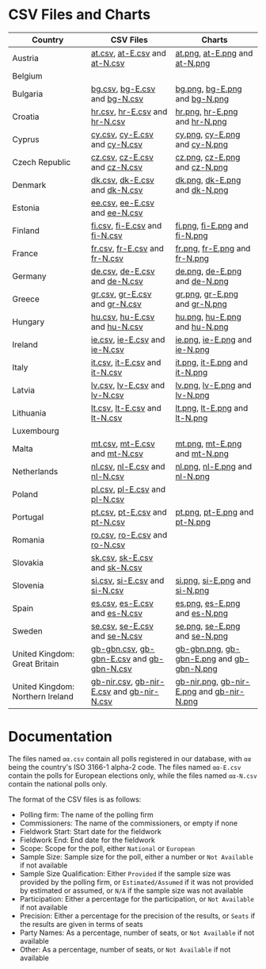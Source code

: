 
# CSV Files and Charts

| Country                          | CSV Files                                                                               | Charts                                                                                  |
|----------------------------------|-----------------------------------------------------------------------------------------|-----------------------------------------------------------------------------------------|
| Austria                          | [at.csv](at.csv), [at-E.csv](at-E.csv) and [at-N.csv](at-N.csv)                         | [at.png](at.png), [at-E.png](at-E.png) and [at-N.png](at-N.png)                         |
| Belgium                          |                                                                                         |                                                                                         |
| Bulgaria                         | [bg.csv](bg.csv), [bg-E.csv](bg-E.csv) and [bg-N.csv](bg-N.csv)                         | [bg.png](bg.png), [bg-E.png](bg-E.png) and [bg-N.png](bg-N.png)                         |
| Croatia                          | [hr.csv](hr.csv), [hr-E.csv](hr-E.csv) and [hr-N.csv](hr-N.csv)                         | [hr.png](hr.png), [hr-E.png](hr-E.png) and [hr-N.png](hr-N.png)                         |
| Cyprus                           | [cy.csv](cy.csv), [cy-E.csv](cy-E.csv) and [cy-N.csv](cy-N.csv)                         | [cy.png](cy.png), [cy-E.png](cy-E.png) and [cy-N.png](cy-N.png)                         |
| Czech Republic                   | [cz.csv](cz.csv), [cz-E.csv](cz-E.csv) and [cz-N.csv](cz-N.csv)                         | [cz.png](cz.png), [cz-E.png](cz-E.png) and [cz-N.png](cz-N.png)                         |
| Denmark                          | [dk.csv](dk.csv), [dk-E.csv](dk-E.csv) and [dk-N.csv](dk-N.csv)                         | [dk.png](dk.png), [dk-E.png](dk-E.png) and [dk-N.png](dk-N.png)                         |
| Estonia                          | [ee.csv](ee.csv), [ee-E.csv](ee-E.csv) and [ee-N.csv](ee-N.csv)                         |                                                                                         |
| Finland                          | [fi.csv](fi.csv), [fi-E.csv](fi-E.csv) and [fi-N.csv](fi-N.csv)                         | [fi.png](fi.png), [fi-E.png](fi-E.png) and [fi-N.png](fi-N.png)                         |
| France                           | [fr.csv](fr.csv), [fr-E.csv](fr-E.csv) and [fr-N.csv](fr-N.csv)                         | [fr.png](fr.png), [fr-E.png](fr-E.png) and [fr-N.png](fr-N.png)                         |
| Germany                          | [de.csv](de.csv), [de-E.csv](de-E.csv) and [de-N.csv](de-N.csv)                         | [de.png](de.png), [de-E.png](de-E.png) and [de-N.png](de-N.png)                         |
| Greece                           | [gr.csv](gr.csv), [gr-E.csv](gr-E.csv) and [gr-N.csv](gr-N.csv)                         | [gr.png](gr.png), [gr-E.png](gr-E.png) and [gr-N.png](gr-N.png)                         |
| Hungary                          | [hu.csv](hu.csv), [hu-E.csv](hu-E.csv) and [hu-N.csv](hu-N.csv)                         | [hu.png](hu.png), [hu-E.png](hu-E.png) and [hu-N.png](hu-N.png)                         |
| Ireland                          | [ie.csv](ie.csv), [ie-E.csv](ie-E.csv) and [ie-N.csv](ie-N.csv)                         | [ie.png](ie.png), [ie-E.png](ie-E.png) and [ie-N.png](ie-N.png)                         |
| Italy                            | [it.csv](it.csv), [it-E.csv](it-E.csv) and [it-N.csv](it-N.csv)                         | [it.png](it.png), [it-E.png](it-E.png) and [it-N.png](it-N.png)                         |
| Latvia                           | [lv.csv](lv.csv), [lv-E.csv](lv-E.csv) and [lv-N.csv](lv-N.csv)                         | [lv.png](lv.png), [lv-E.png](lv-E.png) and [lv-N.png](lv-N.png)                         |
| Lithuania                        | [lt.csv](lt.csv), [lt-E.csv](lt-E.csv) and [lt-N.csv](lt-N.csv)                         | [lt.png](lt.png), [lt-E.png](lt-E.png) and [lt-N.png](lt-N.png)                         |
| Luxembourg                       |                                                                                         |                                                                                         |
| Malta                            | [mt.csv](mt.csv), [mt-E.csv](mt-E.csv) and [mt-N.csv](mt-N.csv)                         | [mt.png](mt.png), [mt-E.png](mt-E.png) and [mt-N.png](mt-N.png)                         |
| Netherlands                      | [nl.csv](nl.csv), [nl-E.csv](nl-E.csv) and [nl-N.csv](nl-N.csv)                         | [nl.png](nl.png), [nl-E.png](nl-E.png) and [nl-N.png](nl-N.png)                         |
| Poland                           | [pl.csv](pl.csv), [pl-E.csv](pl-E.csv) and [pl-N.csv](pl-N.csv)                         |                                                                                         |
| Portugal                         | [pt.csv](pt.csv), [pt-E.csv](pt-E.csv) and [pt-N.csv](pt-N.csv)                         | [pt.png](pt.png), [pt-E.png](pt-E.png) and [pt-N.png](pt-N.png)                         |
| Romania                          | [ro.csv](ro.csv), [ro-E.csv](ro-E.csv) and [ro-N.csv](ro-N.csv)                         |                                                                                         |
| Slovakia                         | [sk.csv](sk.csv), [sk-E.csv](sk-E.csv) and [sk-N.csv](sk-N.csv)                         |                                                                                         |
| Slovenia                         | [si.csv](si.csv), [si-E.csv](si-E.csv) and [si-N.csv](si-N.csv)                         | [si.png](si.png), [si-E.png](si-E.png) and [si-N.png](si-N.png)                         |
| Spain                            | [es.csv](es.csv), [es-E.csv](es-E.csv) and [es-N.csv](es-N.csv)                         | [es.png](es.png), [es-E.png](es-E.png) and [es-N.png](es-N.png)                         |
| Sweden                           | [se.csv](se.csv), [se-E.csv](se-E.csv) and [se-N.csv](se-N.csv)                         | [se.png](se.png), [se-E.png](se-E.png) and [se-N.png](se-N.png)                         |
| United Kingdom: Great Britain    | [gb-gbn.csv](gb-gbn.csv), [gb-gbn-E.csv](gb-gbn-E.csv) and [gb-gbn-N.csv](gb-gbn-N.csv) | [gb-gbn.png](gb-gbn.png), [gb-gbn-E.png](gb-gbn-E.png) and [gb-gbn-N.png](gb-gbn-N.png) |
| United Kingdom: Northern Ireland | [gb-nir.csv](gb-nir.csv), [gb-nir-E.csv](gb-nir-E.csv) and [gb-nir-N.csv](gb-nir-N.csv) | [gb-nir.png](gb-nir.png), [gb-nir-E.png](gb-nir-E.png) and [gb-nir-N.png](gb-nir-N.png) |

# Documentation

The files named `αα.csv` contain all polls registered in our database, with
`αα` being the country's ISO 3166-1 alpha-2 code. The files named `αα-E.csv`
contain the polls for European elections only, while the files named `αα-N.csv`
contain the national polls only.

The format of the CSV files is as follows:

* Polling firm: The name of the polling firm
* Commissioners: The name of the commissioners, or empty if none
* Fieldwork Start: Start date for the fieldwork
* Fieldwork End: End date for the fieldwork
* Scope: Scope for the poll, either `National` or `European`
* Sample Size: Sample size for the poll, either a number or `Not Available` if not available
* Sample Size Qualification: Either `Provided` if the sample size was provided by the polling firm, or `Estimated/Assumed` if it was not provided by estimated or assumed, or `N/A` if the sample size was not available
* Participation: Either a percentage for the participation, or `Not Available` if not available
* Precision: Either a percentage for the precision of the results, or `Seats` if the results are given in terms of seats
* Party Names: As a percentage, number of seats, or `Not Available` if not available
* Other: As a percentage, number of seats, or `Not Available` if not available
